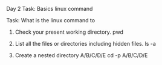 Day 2 Task: Basics linux command

Task: What is the linux command to

1. Check your present working directory.
  pwd
  
2. List all the files or directories including hidden files.
  ls -a
  
3. Create a nested directory A/B/C/D/E
  cd -p A/B/C/D/E
